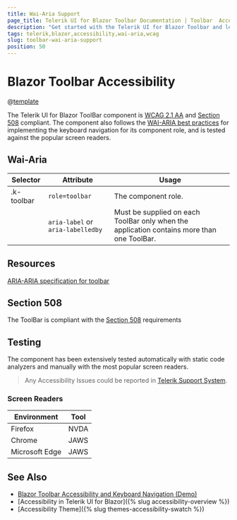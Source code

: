 ```yaml
---
title: Wai-Aria Support
page_title: Telerik UI for Blazor Toolbar Documentation | Toolbar  Accessibility
description: "Get started with the Telerik UI for Blazor Toolbar and learn about its accessibility support for WAI-ARIA, Section 508, and WCAG 2.1."
tags: telerik,blazor,accessibility,wai-aria,wcag
slug: toolbar-wai-aria-support 
position: 50 
---
```


# Blazor Toolbar Accessibility

@[template](/_contentTemplates/common/parameters-table-styles.md#table-layout)



The Telerik UI for Blazor ToolBar component is [WCAG 2.1 AA](https://www.w3.org/TR/WCAG21/) and [Section 508](http://www.section508.gov/) compliant. The component also follows the [WAI-ARIA best practices](https://www.w3.org/WAI/ARIA/apg/) for implementing the keyboard navigation for its component role, and is tested against the popular screen readers.

## Wai-Aria

| Selector | Attribute | Usage |
| -------- | --------- | ----- |
| .k-toolbar | `role=toolbar` | The component role. |
|  | `aria-label` or `aria-labelledby` | Must be supplied on each ToolBar only when the application contains more than one ToolBar. |

## Resources

[ARIA-ARIA specification for toolbar](https://www.w3.org/TR/wai-aria-1.2/#toolbar)

## Section 508


The ToolBar is compliant with the [Section 508](http://www.section508.gov/) requirements

## Testing


The component has been extensively tested automatically with static code analyzers and manually with the most popular screen readers.

> Any Accessibility Issues could be reported in [Telerik Support System](https://www.telerik.com/account/support-center).

### Screen Readers

| Environment | Tool |
| ----------- | ---- |
| Firefox | NVDA |
| Chrome | JAWS |
| Microsoft Edge | JAWS |



## See Also

* [Blazor Toolbar Accessibility and Keyboard Navigation (Demo)](https://demos.telerik.com/blazor-ui/toolbar/keyboard-navigation)
* [Accessibility in Telerik UI for Blazor]({% slug accessibility-overview %})
* [Accessibility Theme]({% slug themes-accessibility-swatch %})